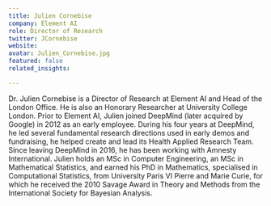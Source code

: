 ```yaml
---
title: Julien Cornebise
company: Element AI
role: Director of Research
twitter: JCornebise
website:
avatar: Julien_Cornebise.jpg
featured: false
related_insights:

---
```

Dr. Julien Cornebise is a Director of Research at Element AI and Head of the London Office. He is also an Honorary Researcher at University College London. Prior to Element AI, Julien joined DeepMind (later acquired by Google) in 2012 as an early employee. During his four years at DeepMind, he led several fundamental research directions used in early demos and fundraising, he helped create and lead its Health Applied Research Team. Since leaving DeepMind in 2016, he has been working with Amnesty International. Julien holds an MSc in Computer Engineering, an MSc in Mathematical Statistics, and earned his PhD in Mathematics, specialised in Computational Statistics, from University Paris VI Pierre and Marie Curie, for which he received the 2010 Savage Award in Theory and Methods from the International Society for Bayesian Analysis.
